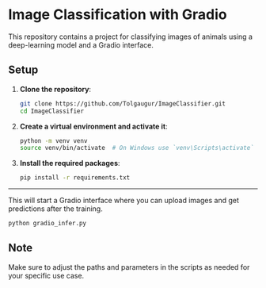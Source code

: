 # Image Classification with Gradio

This repository contains a project for classifying images of animals using a deep-learning model and a Gradio interface.


## Setup

1. **Clone the repository**:
    ```sh
    git clone https://github.com/Tolgaugur/ImageClassifier.git
    cd ImageClassifier
    ```

2. **Create a virtual environment and activate it**:
    ```sh
    python -m venv venv
    source venv/bin/activate  # On Windows use `venv\Scripts\activate`
    ```

3. **Install the required packages**:
    ```sh
    pip install -r requirements.txt
    ```

----
This will start a Gradio interface where you can upload images and get predictions after the training.

 ```sh
python gradio_infer.py
 ```

## Note

Make sure to adjust the paths and parameters in the scripts as needed for your specific use case.
